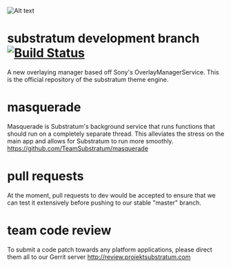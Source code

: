 ![Alt text](http://i.imgur.com/i3mO2Ao.png)

# substratum development branch [![Build Status](https://travis-ci.org/nicholaschum/substratum.svg?branch=dev)](https://travis-ci.org/nicholaschum/substratum)
A new overlaying manager based off Sony's OverlayManagerService. This is the official repository of the substratum theme engine.

# masquerade
Masquerade is Substratum's background service that runs functions that should run on a completely separate thread. This alleviates the stress on the main app and allows for Substratum to run more smoothly.
https://github.com/TeamSubstratum/masquerade

# pull requests
At the moment, pull requests to dev would be accepted to ensure that we can test it extensively before pushing to our stable "master" branch.

# team code review
To submit a code patch towards any platform applications, please direct them all to our Gerrit server
http://review.projektsubstratum.com
